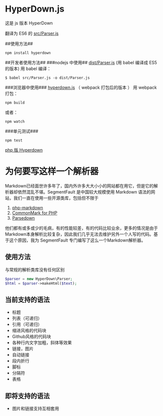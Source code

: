 HyperDown.js
======================

这是 js 版本 HyperDown

翻译为 ES6 的 [src/Parser.js](src/Parser.js)

##使用方法##
```
npm install hyperdown
```

##开发者使用方法##
###nodejs 中使用##
[dist/Parser.js](dist/Parser.js) (用 babel 编译成 ES5 的版本)
用 babel 编译：
```
$ babel src/Parser.js -o dist/Parser.js
```

###浏览器中使用###
[hyperdown.js](hyperdown.js) （ webpack 打包后的版本 ）
用 webpack 打包：
```
npm build
```
或者：
```
npm watch
```

###单元测试###
```
npm test
```


[php 版 Hyperdown](https://github.com/SegmentFault/HyperDown)

为何要写这样一个解析器
======================

Markdown已经面世许多年了，国内外许多大大小小的网站都在用它，但是它的解析器却依然混乱不堪。SegmentFault 是中国较大规模使用 Markdown 语法的网站，我们一直在使用一些开源类库，包括但不限于

1. [php-markdown](https://github.com/michelf/php-markdown)
2. [CommonMark for PHP](https://github.com/thephpleague/commonmark)
3. [Parsedown](https://github.com/erusev/parsedown)

他们都有或多或少的毛病，有的性能较差，有的代码比较业余，更多的情况是由于Markdown本身解析比较复杂，因此我们几乎无法去维护另外一个人写的代码。基于这个原因，我为 SegmentFault 专门编写了这么一个Markdown解析器。

使用方法
--------

与常规的解析类库没有任何区别

```php
$parser = new HyperDown\Parser;
$html = $parser->makeHtml($text);
```

当前支持的语法
--------------

- 标题
- 列表（可递归）
- 引用（可递归）
- 缩进风格的代码块
- Github风格的代码块
- 各种行内文字加粗，斜体等效果
- 链接，图片
- 自动链接
- 段内折行
- 脚标
- 分隔符
- 表格

即将支持的语法
--------------

- 图片和链接支持互相套用
